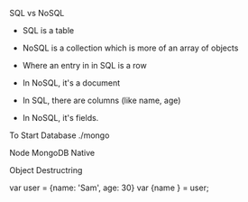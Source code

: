 SQL vs NoSQL
- SQL is a table
- NoSQL is a collection which is more of an array of objects

- Where an entry in in SQL is a row
- In NoSQL, it's a document

- In SQL, there are columns (like name, age)
- In NoSQL, it's fields.


To Start Database
./mongo

Node MongoDB Native

Object Destructring

var user = {name: 'Sam', age: 30}
var {name } = user;
